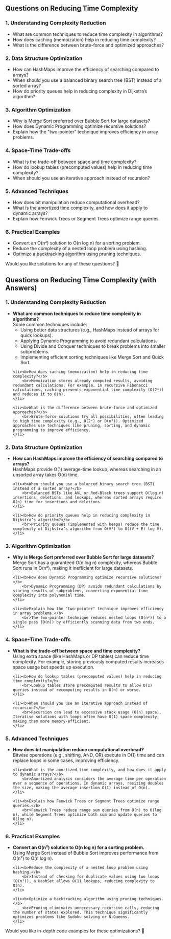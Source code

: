 <h2>Questions on Reducing Time Complexity</h2>

<h3>1. Understanding Complexity Reduction</h3>
<ul>
    <li>What are common techniques to reduce time complexity in algorithms?</li>
    <li>How does caching (memoization) help in reducing time complexity?</li>
    <li>What is the difference between brute-force and optimized approaches?</li>
</ul>

<h3>2. Data Structure Optimization</h3>
<ul>
    <li>How can HashMaps improve the efficiency of searching compared to arrays?</li>
    <li>When should you use a balanced binary search tree (BST) instead of a sorted array?</li>
    <li>How do priority queues help in reducing complexity in Dijkstra’s algorithm?</li>
</ul>

<h3>3. Algorithm Optimization</h3>
<ul>
    <li>Why is Merge Sort preferred over Bubble Sort for large datasets?</li>
    <li>How does Dynamic Programming optimize recursive solutions?</li>
    <li>Explain how the "two-pointer" technique improves efficiency in array problems.</li>
</ul>

<h3>4. Space-Time Trade-offs</h3>
<ul>
    <li>What is the trade-off between space and time complexity?</li>
    <li>How do lookup tables (precomputed values) help in reducing time complexity?</li>
    <li>When should you use an iterative approach instead of recursion?</li>
</ul>

<h3>5. Advanced Techniques</h3>
<ul>
    <li>How does bit manipulation reduce computational overhead?</li>
    <li>What is the amortized time complexity, and how does it apply to dynamic arrays?</li>
    <li>Explain how Fenwick Trees or Segment Trees optimize range queries.</li>
</ul>

<h3>6. Practical Examples</h3>
<ul>
    <li>Convert an O(n²) solution to O(n log n) for a sorting problem.</li>
    <li>Reduce the complexity of a nested loop problem using hashing.</li>
    <li>Optimize a backtracking algorithm using pruning techniques.</li>
</ul>

<p>Would you like solutions for any of these questions? 🚀</p>

<h2>Questions on Reducing Time Complexity (with Answers)</h2>

<h3>1. Understanding Complexity Reduction</h3>
<ul>
    <li><b>What are common techniques to reduce time complexity in algorithms?</b>
        <br>Some common techniques include:
        <ul>
            <li>Using better data structures (e.g., HashMaps instead of arrays for quick lookups).</li>
            <li>Applying Dynamic Programming to avoid redundant calculations.</li>
            <li>Using Divide and Conquer techniques to break problems into smaller subproblems.</li>
            <li>Implementing efficient sorting techniques like Merge Sort and Quick Sort.</li>
        </ul>
    </li>

    <li><b>How does caching (memoization) help in reducing time complexity?</b>
        <br>Memoization stores already computed results, avoiding redundant calculations. For example, in recursive Fibonacci calculations, caching prevents exponential time complexity (O(2ⁿ)) and reduces it to O(n).
    </li>

    <li><b>What is the difference between brute-force and optimized approaches?</b>
        <br>Brute-force solutions try all possibilities, often leading to high time complexity (e.g., O(2ⁿ) or O(n²)). Optimized approaches use techniques like pruning, sorting, and dynamic programming to improve efficiency.
    </li>
</ul>

<h3>2. Data Structure Optimization</h3>
<ul>
    <li><b>How can HashMaps improve the efficiency of searching compared to arrays?</b>
        <br>HashMaps provide O(1) average-time lookup, whereas searching in an unsorted array takes O(n) time.
    </li>

    <li><b>When should you use a balanced binary search tree (BST) instead of a sorted array?</b>
        <br>Balanced BSTs like AVL or Red-Black trees support O(log n) insertions, deletions, and lookups, whereas sorted arrays require O(n) time for insertions and deletions.
    </li>

    <li><b>How do priority queues help in reducing complexity in Dijkstra’s algorithm?</b>
        <br>Priority queues (implemented with heaps) reduce the time complexity of Dijkstra’s algorithm from O(V²) to O((V + E) log V).
    </li>
</ul>

<h3>3. Algorithm Optimization</h3>
<ul>
    <li><b>Why is Merge Sort preferred over Bubble Sort for large datasets?</b>
        <br>Merge Sort has a guaranteed O(n log n) complexity, whereas Bubble Sort runs in O(n²), making it inefficient for large datasets.
    </li>

    <li><b>How does Dynamic Programming optimize recursive solutions?</b>
        <br>Dynamic Programming (DP) avoids redundant calculations by storing results of subproblems, converting exponential time complexity into polynomial time.
    </li>

    <li><b>Explain how the "two-pointer" technique improves efficiency in array problems.</b>
        <br>The two-pointer technique reduces nested loops (O(n²)) to a single pass (O(n)) by efficiently scanning data from two ends.
    </li>
</ul>

<h3>4. Space-Time Trade-offs</h3>
<ul>
    <li><b>What is the trade-off between space and time complexity?</b>
        <br>Using extra space (like HashMaps or DP tables) can reduce time complexity. For example, storing previously computed results increases space usage but speeds up execution.
    </li>

    <li><b>How do lookup tables (precomputed values) help in reducing time complexity?</b>
        <br>Lookup tables store precomputed results to allow O(1) queries instead of recomputing results in O(n) or worse.
    </li>

    <li><b>When should you use an iterative approach instead of recursion?</b>
        <br>Recursion can lead to excessive stack usage (O(n) space). Iterative solutions with loops often have O(1) space complexity, making them more memory-efficient.
    </li>
</ul>

<h3>5. Advanced Techniques</h3>
<ul>
    <li><b>How does bit manipulation reduce computational overhead?</b>
        <br>Bitwise operations (e.g., shifting, AND, OR) execute in O(1) time and can replace loops in some cases, improving efficiency.
    </li>

    <li><b>What is the amortized time complexity, and how does it apply to dynamic arrays?</b>
        <br>Amortized analysis considers the average time per operation over a sequence of operations. In dynamic arrays, resizing doubles the size, making the average insertion O(1) instead of O(n).
    </li>

    <li><b>Explain how Fenwick Trees or Segment Trees optimize range queries.</b>
        <br>Fenwick Trees reduce range sum queries from O(n) to O(log n), while Segment Trees optimize both sum and update queries to O(log n).
    </li>
</ul>

<h3>6. Practical Examples</h3>
<ul>
    <li><b>Convert an O(n²) solution to O(n log n) for a sorting problem.</b>
        <br>Using Merge Sort instead of Bubble Sort improves performance from O(n²) to O(n log n).
    </li>

    <li><b>Reduce the complexity of a nested loop problem using hashing.</b>
        <br>Instead of checking for duplicate values using two loops (O(n²)), a HashSet allows O(1) lookups, reducing complexity to O(n).
    </li>

    <li><b>Optimize a backtracking algorithm using pruning techniques.</b>
        <br>Pruning eliminates unnecessary recursive calls, reducing the number of states explored. This technique significantly optimizes problems like Sudoku solving or N-Queens.
    </li>
</ul>

<p>Would you like in-depth code examples for these optimizations? 🚀</p>

